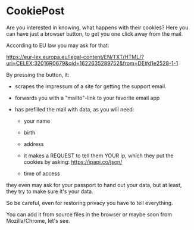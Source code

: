 # CookiePost

Are you interested in knowing, what happens with their cookies?
Here you can have just a browser button, to get you one click away from the
mail.

According to EU law you may ask for that:

https://eur-lex.europa.eu/legal-content/EN/TXT/HTML/?uri=CELEX:32016R0679&qid=1622635289752&from=DE#d1e2528-1-1

By pressing the button, it:

* scrapes the impressum of a site for getting the support email.
* forwards you with a "mailto"-link to your favorite email app
* has prefilled the mail with data, as you will need:

    * your name
    * birth
    * address

    * it makes a REQUEST to tell them YOUR ip, which they put the cookies by asking: https://ipapi.co/json/
    * time of access

they even may ask for your passport to hand out your data, but at least, they try to
make sure it's your data.

So be careful, even for restoring privacy you have to tell everything.

You can add it from source files in the browser or maybe soon from Mozilla/Chrome, let's see.


